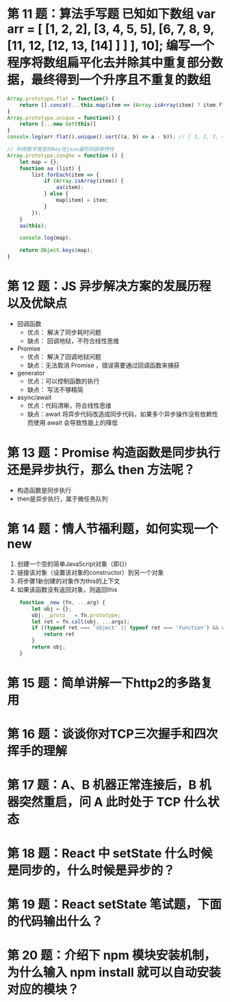 # 第 11 题：算法手写题 已知如下数组 var arr = [ [1, 2, 2], [3, 4, 5, 5], [6, 7, 8, 9, [11, 12, [12, 13, [14] ] ] ], 10]; 编写一个程序将数组扁平化去并除其中重复部分数据，最终得到一个升序且不重复的数组
```js
Array.prototype.flat = function() {
    return [].concat(...this.map(item => (Array.isArray(item) ? item.flat() : [item])));
}
Array.prototype.unique = function() {
    return [...new Set(this)]
}
console.log(arr.flat().unique().sort((a, b) => a - b)); // [ 1, 2, 3, 4, 5, 6, 7, 8, 9, 10, 11, 12, 13, 14 ]

// 利用数字类型的key在json遍历的排序特性
Array.prototype.zonghe = function () {
    let map = {};
    function aa (list) {
        list.forEach(item => {
            if (Array.isArray(item)) {
                aa(item);
            } else {
                map[item] = item;
            }
        });
    }
    aa(this);

    console.log(map);

    return Object.keys(map);
}
```

# 第 12 题：JS 异步解决方案的发展历程以及优缺点
- 回调函数
    - 优点： 解决了同步耗时问题
    - 缺点： 回调地狱，不符合线性思维
-  Promise
    - 优点： 解决了回调地狱问题
    - 缺点：无法取消 Promise ，错误需要通过回调函数来捕获
- generator
    - 优点：可以控制函数的执行
    - 缺点： 写法不够精简
- async/await
    - 优点：代码清晰，符合线性思维
    - 缺点：await 将异步代码改造成同步代码，如果多个异步操作没有依赖性而使用 await 会导致性能上的降低


# 第 13 题：Promise 构造函数是同步执行还是异步执行，那么 then 方法呢？
- 构造函数是同步执行
- then是异步执行，属于微任务队列

# 第 14 题：情人节福利题，如何实现一个 new
1. 创建一个空的简单JavaScript对象（即{}）
2. 链接该对象（设置该对象的constructor）到另一个对象 
3. 将步骤1新创建的对象作为this的上下文
4. 如果该函数没有返回对象，则返回this
```js
    function _new (fn, ...arg) {
        let obj = {};
        obj.__proto__ = fn.prototype;
        let ret = fn.call(obj, ...args);
        if ((typeof ret === 'object' || typeof ret === 'function') && ret !== null) {
            return ret 
        }
        return obj;
    }
```

# 第 15 题：简单讲解一下http2的多路复用
# 第 16 题：谈谈你对TCP三次握手和四次挥手的理解
# 第 17 题：A、B 机器正常连接后，B 机器突然重启，问 A 此时处于 TCP 什么状态
# 第 18 题：React 中 setState 什么时候是同步的，什么时候是异步的？
# 第 19 题：React setState 笔试题，下面的代码输出什么？
# 第 20 题：介绍下 npm 模块安装机制，为什么输入 npm install 就可以自动安装对应的模块？
